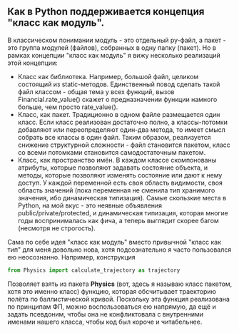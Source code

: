 ## Как в Python поддерживается концепция "класс как модуль".

В классическом понимании модуль - это отдельный py-файл, а пакет - это группа модулей (файлов), собранных в одну папку (пакет).
Но в рамках концепции "класс как модуль" я вижу несколько реализаций этой концепции:
- Класс как библиотека. Например, большой файл, целиком состоящий из static-методов. Единственный повод сделать такой файл классом - общая тема у всех функций, вызов Financial.rate_value() скажет о предназначении функции намного больше, чем просто rate_value().
- Класс, как пакет. Традиционно в одном файле размещается один класс. Если класс реализован достаточно полно, а классы-потомки добавляют или переопределяют один-два метода, то имеет смысл собрать все классы в один файл. Таким образом, реализуется снижение структурной сложности  - файл становится пакетом, класс со всеми потомками становится самодостаточным пакетом.
- Класс, как пространство имён. В каждом классе скомпонованы атрибуты, которые позволяют задавать состояние объекта, и методы, которые позволяют изменять состояние или дают к нему доступ. У каждой переменной есть своя область видимости, своя область значений (пока переменная не сменила тип хранимого значения, ибо динамическая типизация). Самые скользкие места в Python, на мой вкус - это неявные объявления public/private/protected, и динамическая типизация, которая многие годы воспринималась как фича, а теперь выглядит скорее багом (несмотря не строгость). 

Сама по себе идея "класс как модуль" вместо привычной "класс как тип" для меня довольно нова, хотя подсознательно я часто пользовался ею неосознанно. Например, конструкция
```Python
from Physics import calculate_trajectory as trajectory
```
Позволяет взять из пакета **Physics** (вот, здесь я называю класс пакетом, хотя это именно класс) функцию, которая обсчитывает траекторию полёта по баллистической кривой. Поскольку эта функция реализована по принципам ФП, можно воспользоваться ею напрямую, да ещё и задать псевдоним, чтобы она не конфликтовала с внутренними именами нашего класса, чтобы код был короче и читабельнее.